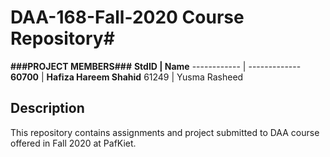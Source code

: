 # DAA-168-Fall-2020 Course Repository#
**###PROJECT MEMBERS###**
**StdID | Name**
------------ | -------------
**60700** | **Hafiza Hareem Shahid** 
61249 | Yusma Rasheed
## Description ##
This repository contains assignments and project submitted to DAA course offered in Fall 2020 at PafKiet.


	
